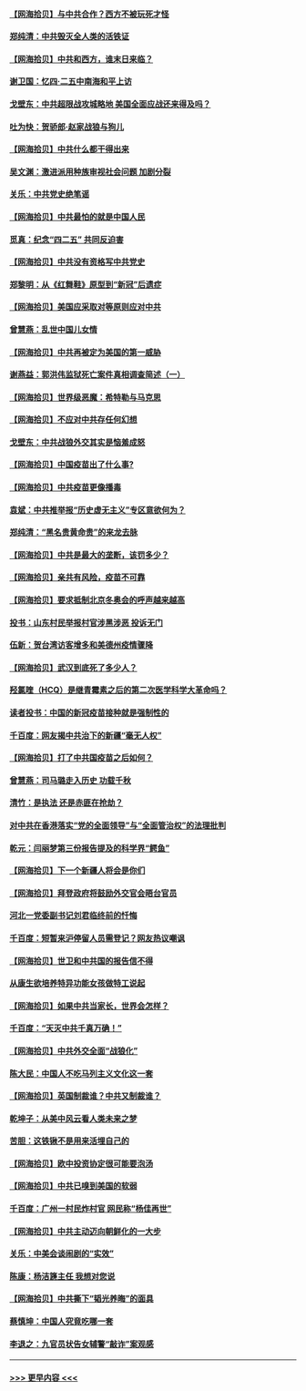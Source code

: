 #### [【网海拾贝】与中共合作？西方不被玩死才怪](../pages/nsc993/n12903873.md?t=04260052) 
#### [郑纯清：中共毁灭全人类的活铁证](../pages/nsc993/n12903785.md?t=04260052) 
#### [【网海拾贝】中共和西方，谁末日来临？](../pages/nsc993/n12903482.md?t=04260052) 
#### [谢卫国：忆四‧二五中南海和平上访](../pages/nsc993/n12902192.md?t=04260052) 
#### [戈壁东：中共超限战攻城略地 美国全面应战还来得及吗？](../pages/nsc993/n12902297.md?t=04260052) 
#### [吐为快：贺骄郎‧赵家战狼与狗儿](../pages/nsc993/n12902280.md?t=04260052) 
#### [【网海拾贝】中共什么都干得出来](../pages/nsc993/n12897500.md?t=04260052) 
#### [吴文渊：激进派用种族审视社会问题 加剧分裂](../pages/nsc993/n12893881.md?t=04260052) 
#### [关乐：中共党史绝笔谣](../pages/nsc993/n12897270.md?t=04260052) 
#### [【网海拾贝】中共最怕的就是中国人民](../pages/nsc993/n12894705.md?t=04260052) 
#### [觅真：纪念“四二五” 共同反迫害](../pages/nsc993/n12894553.md?t=04260052) 
#### [【网海拾贝】中共没有资格写中共党史](../pages/nsc993/n12892231.md?t=04260052) 
#### [郑黎明：从《红舞鞋》原型到“新冠”后遗症](../pages/nsc993/n12890469.md?t=04260052) 
#### [【网海拾贝】美国应采取对等原则应对中共](../pages/nsc993/n12889176.md?t=04260052) 
#### [曾慧燕：乱世中国儿女情](../pages/nsc993/n12887931.md?t=04260052) 
#### [【网海拾贝】中共再被定为美国的第一威胁](../pages/nsc993/n12887580.md?t=04260052) 
#### [谢燕益：郭洪伟监狱死亡案件真相调查简述（一）](../pages/nsc993/n12885648.md?t=04260052) 
#### [【网海拾贝】世界级恶魔：希特勒与马克思](../pages/nsc993/n12884062.md?t=04260052) 
#### [【网海拾贝】不应对中共存任何幻想](../pages/nsc993/n12881460.md?t=04260052) 
#### [戈壁东：中共战狼外交其实是恼羞成怒](../pages/nsc993/n12880392.md?t=04260052) 
#### [【网海拾贝】中国疫苗出了什么事?](../pages/nsc993/n12879124.md?t=04260052) 
#### [【网海拾贝】中共疫苗更像播毒](../pages/nsc993/n12876631.md?t=04260052) 
#### [袁斌：中共推举报“历史虚无主义”专区意欲何为？](../pages/nsc993/n12876530.md?t=04260052) 
#### [郑纯清：“黑名贵黄命贵”的来龙去脉](../pages/nsc993/n12875589.md?t=04260052) 
#### [【网海拾贝】中共是最大的垄断，该罚多少？](../pages/nsc993/n12874006.md?t=04260052) 
#### [【网海拾贝】亲共有风险，疫苗不可靠](../pages/nsc993/n12872224.md?t=04260052) 
#### [【网海拾贝】要求抵制北京冬奥会的呼声越来越高](../pages/nsc993/n12868962.md?t=04260052) 
#### [投书：山东村民举报村官涉黑涉恶 投诉无门](../pages/nsc993/n12869726.md?t=04260052) 
#### [伍新：贺台湾访客增多和美德州疫情骤降](../pages/nsc993/n12865651.md?t=04260052) 
#### [【网海拾贝】武汉到底死了多少人？](../pages/nsc993/n12863707.md?t=04260052) 
#### [羟氯喹（HCQ）是继青霉素之后的第二次医学科学大革命吗？](../pages/nsc993/n12638564.md?t=04260052) 
#### [读者投书：中国的新冠疫苗接种就是强制性的](../pages/nsc993/n12859932.md?t=04260052) 
#### [千百度：网友揭中共治下的新疆“毫无人权”](../pages/nsc993/n12858385.md?t=04260052) 
#### [【网海拾贝】打了中共国疫苗之后如何？](../pages/nsc993/n12857866.md?t=04260052) 
#### [曾慧燕：司马璐走入历史 功载千秋](../pages/nsc993/n12856996.md?t=04260052) 
#### [清竹：是执法 还是赤匪在抢劫？](../pages/nsc993/n12856952.md?t=04260052) 
#### [对中共在香港落实“党的全面领导”与“全面管治权”的法理批判](../pages/nsc993/n12856929.md?t=04260052) 
#### [乾元：闫丽梦第三份报告提及的科学界“鳄鱼”](../pages/nsc993/n12855985.md?t=04260052) 
#### [【网海拾贝】下一个新疆人将会是你们](../pages/nsc993/n12855864.md?t=04260052) 
#### [【网海拾贝】拜登政府将鼓励外交官会晤台官员](../pages/nsc993/n12853615.md?t=04260052) 
#### [河北一党委副书记刘君临终前的忏悔](../pages/nsc993/n12849420.md?t=04260052) 
#### [千百度：短暂来沪停留人员需登记？网友热议嘲讽](../pages/nsc993/n12853497.md?t=04260052) 
#### [【网海拾贝】世卫和中共国的报告信不得](../pages/nsc993/n12850902.md?t=04260052) 
#### [从康生欲培养特异功能女孩做特工说起](../pages/nsc993/n12849289.md?t=04260052) 
#### [【网海拾贝】如果中共当家长，世界会怎样？](../pages/nsc993/n12848436.md?t=04260052) 
#### [千百度：“天灭中共千真万确！”](../pages/nsc993/n12845659.md?t=04260052) 
#### [【网海拾贝】中共外交全面“战狼化”](../pages/nsc993/n12845607.md?t=04260052) 
#### [陈大民：中国人不吃马列主义文化这一套](../pages/nsc993/n12842496.md?t=04260052) 
#### [【网海拾贝】英国制裁谁？中共又制裁谁？](../pages/nsc993/n12840909.md?t=04260052) 
#### [乾坤子：从美中风云看人类未来之梦](../pages/nsc993/n12840590.md?t=04260052) 
#### [苦胆：这铁锹不是用来活埋自己的](../pages/nsc993/n12839512.md?t=04260052) 
#### [【网海拾贝】欧中投资协定很可能要泡汤](../pages/nsc993/n12835122.md?t=04260052) 
#### [【网海拾贝】中共已嗅到美国的软弱](../pages/nsc993/n12832411.md?t=04260052) 
#### [千百度：广州一村民炸村官 网民称“杨佳再世”](../pages/nsc993/n12832380.md?t=04260052) 
#### [【网海拾贝】中共主动迈向朝鲜化的一大步](../pages/nsc993/n12829887.md?t=04260052) 
#### [关乐：中美会谈闹剧的“实效”](../pages/nsc993/n12826698.md?t=04260052) 
#### [陈康：杨洁篪主任  我想对您说](../pages/nsc993/n12826609.md?t=04260052) 
#### [【网海拾贝】中共撕下“韬光养晦”的面具](../pages/nsc993/n12826459.md?t=04260052) 
#### [蔡慎坤：中国人究竟吃哪一套](../pages/nsc993/n12826010.md?t=04260052) 
#### [李退之：九官员状告女辅警“敲诈”案观感](../pages/nsc993/n12823984.md?t=04260052) 

----
#### [ >>> 更早内容 <<< ](../indexes/nsc993-earlier.md)
